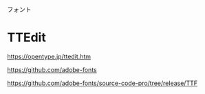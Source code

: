 フォント

# TTEdit 
https://opentype.jp/ttedit.htm

https://github.com/adobe-fonts

https://github.com/adobe-fonts/source-code-pro/tree/release/TTF
